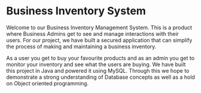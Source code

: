 # Business Inventory System

Welcome to our Business Inventory Management System. This is a product where Business Admins get to see and manage
interactions with their users. For our project, we have built a secured application that can simplify the process of
making and maintaining a business inventory.

As a user you get to buy your favourite products and as an admin you get to monitor your inventory
and see what the users are buying. We have built this project in Java and powered it using MySQL. Through this
we hope to demonstrate a strong understanding of Database concepts as well as a hold on Object oriented programming.
